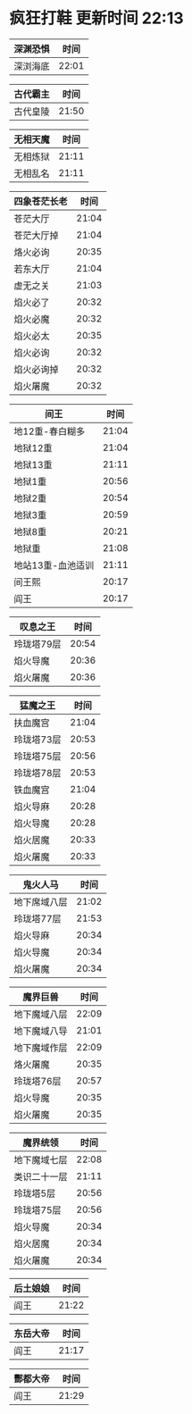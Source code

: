 # 疯狂打鞋 更新时间 22:13

| 深渊恐惧   | 时间    |
|--------|-------|
| 深浏海底 | 22:01 |

| 古代霸主   | 时间    |
|--------|-------|
| 古代皇陵 | 21:50 |

| 无相天魔   | 时间    |
|--------|-------|
| 无相炼狱 | 21:11 |
| 无相乱名 | 21:11 |

| 四象苍茫长老   | 时间    |
|--------|-------|
| 苍茫大厅 | 21:04 |
| 苍茫大厅掉 | 21:04 |
| 烙火必询 | 20:35 |
| 若东大厅 | 21:04 |
| 虚无之关 | 21:03 |
| 焰火必了 | 20:32 |
| 焰火必魔 | 20:32 |
| 焰火必太 | 20:35 |
| 焰火必询 | 20:32 |
| 焰火必询掉 | 20:32 |
| 焰火屠魔 | 20:32 |

| 间王   | 时间    |
|--------|-------|
| 地12重-春白糊多 | 21:04 |
| 地狱12重 | 21:04 |
| 地狱13重 | 21:11 |
| 地狱1重 | 20:56 |
| 地狱2重 | 20:54 |
| 地狱3重 | 20:59 |
| 地狱8重 | 20:21 |
| 地狱重 | 21:08 |
| 地站13重-血池适训 | 21:11 |
| 间王熙 | 20:17 |
| 阎王 | 20:17 |

| 叹息之王   | 时间    |
|--------|-------|
| 玲珑塔79层 | 20:54 |
| 焰火导魔 | 20:36 |
| 焰火屠魔 | 20:36 |

| 猛魔之王   | 时间    |
|--------|-------|
| 扶血魔宫 | 21:04 |
| 玲珑塔73层 | 20:53 |
| 玲珑塔75层 | 20:56 |
| 玲珑塔78层 | 20:53 |
| 铁血魔宫 | 21:04 |
| 焰火导麻 | 20:28 |
| 焰火导魔 | 20:28 |
| 焰火居魔 | 20:33 |
| 焰火屠魔 | 20:33 |

| 鬼火人马   | 时间    |
|--------|-------|
| 地下席域八层 | 21:02 |
| 玲珑塔77层 | 21:53 |
| 焰火导麻 | 20:34 |
| 焰火导魔 | 20:34 |
| 焰火屠魔 | 20:34 |

| 魔界巨兽   | 时间    |
|--------|-------|
| 地下魔域八层 | 22:09 |
| 地下魔域八导 | 21:01 |
| 地下魔域作层 | 22:09 |
| 烙火屠魔 | 20:35 |
| 玲珑塔76层 | 20:57 |
| 焰火导魔 | 20:35 |
| 焰火屠魔 | 20:35 |

| 魔界统领   | 时间    |
|--------|-------|
| 地下魔域七层 | 22:08 |
| 类识二十一层 | 21:11 |
| 玲珑塔5层 | 20:56 |
| 玲珑塔75层 | 20:56 |
| 焰火导魔 | 20:34 |
| 焰火居魔 | 20:34 |
| 焰火屠魔 | 20:34 |

| 后土娘娘   | 时间    |
|--------|-------|
| 阎王 | 21:22 |

| 东岳大帝   | 时间    |
|--------|-------|
| 阎王 | 21:17 |

| 酆都大帝   | 时间    |
|--------|-------|
| 阎王 | 21:29 |